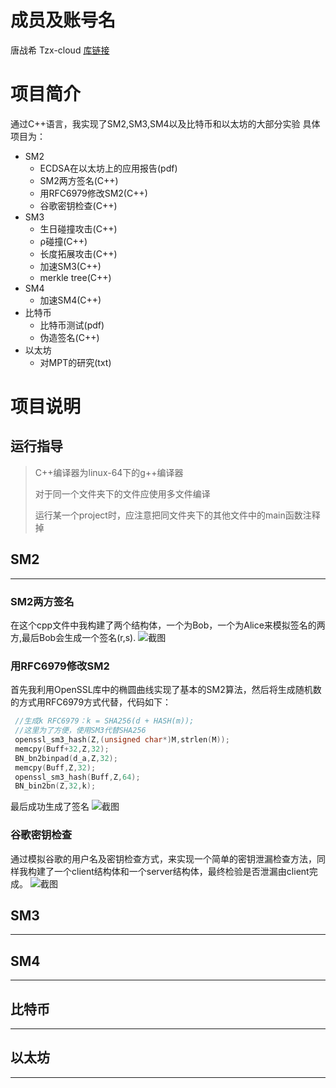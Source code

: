 # 成员及账号名

唐战希 Tzx-cloud
[库链接](https://github.com/Tzx-cloud/homework.git)
# 项目简介

通过C++语言，我实现了SM2,SM3,SM4以及比特币和以太坊的大部分实验
具体项目为：

- SM2
    - ECDSA在以太坊上的应用报告(pdf)
    - SM2两方签名(C++)
    - 用RFC6979修改SM2(C++)
    - 谷歌密钥检查(C++)
- SM3
    - 生日碰撞攻击(C++)
    - ρ碰撞(C++)
    - 长度拓展攻击(C++)
    - 加速SM3(C++)
    - merkle tree(C++)
- SM4
    - 加速SM4(C++)
- 比特币
    - 比特币测试(pdf)
    - 伪造签名(C++)
- 以太坊
    - 对MPT的研究(txt)

# 项目说明
## 运行指导
> C++编译器为linux-64下的g++编译器
> 
> 对于同一个文件夹下的文件应使用多文件编译
> 
> 运行某一个project时，应注意把同文件夹下的其他文件中的main函数注释掉
## SM2
---
### SM2两方签名
在这个cpp文件中我构建了两个结构体，一个为Bob，一个为Alice来模拟签名的两方,最后Bob会生成一个签名(r,s).
![截图](pic/SM2.1.png "结果截图")
### 用RFC6979修改SM2
首先我利用OpenSSL库中的椭圆曲线实现了基本的SM2算法，然后将生成随机数的方式用RFC6979方式代替，代码如下：
~~~C++
 //生成k RFC6979：k = SHA256(d + HASH(m));
 //这里为了方便，使用SM3代替SHA256
 openssl_sm3_hash(Z,(unsigned char*)M,strlen(M));
 memcpy(Buff+32,Z,32);
 BN_bn2binpad(d_a,Z,32);
 memcpy(Buff,Z,32);
 openssl_sm3_hash(Buff,Z,64);
 BN_bin2bn(Z,32,k);
~~~
最后成功生成了签名
![截图](pic/OMM%25QJCYULDO%5D1K_9NHD\(VV.png "结果截图")
### 谷歌密钥检查
通过模拟谷歌的用户名及密钥检查方式，来实现一个简单的密钥泄漏检查方法，同样我构建了一个client结构体和一个server结构体，最终检验是否泄漏由client完成。
![截图](pic/SYA%7DR~IG96LYB4%25EI6Q%5D%5D%5BW.png "结果截图")
## SM3
---
## SM4
---
## 比特币
---
## 以太坊
---